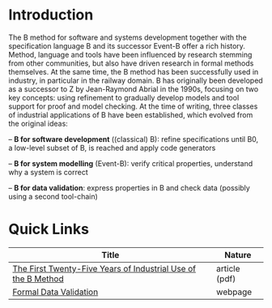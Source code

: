 # Introduction

The B method for software and systems development together with the specification language B and its successor Event-B offer a rich history. Method, language and tools have been influenced by research stemming from other communities, but also have driven research in formal methods themselves. At the same time, the B method has been successfully used in industry, in particular in the railway domain.
B has originally been developed as a successor to Z by Jean-Raymond Abrial in the 1990s, focusing on two key concepts: using refinement to gradually develop models and tool support for proof and model checking. At the time of writing, three classes of industrial applications of B have been established, which evolved from the original ideas:

– **B for software development** ((classical) B): refine specifications until B0, a low-level subset of B, is reached and apply code generators

– **B for system modelling** (Event-B): verify critical properties, understand why a system is correct

– **B for data validation**: express properties in B and check data (possibly using a second tool-chain)


# Quick Links

| Title | Nature |
|-------|--------|
| [The First Twenty-Five Years of Industrial Use of the B Method](pdfs/the-first-25-years-of-industrial-use-of-the-B-method.pdf) | article (pdf) |
| [Formal Data Validation](https://www.clearsy.com/en/offers/formal-data-validation-tool/) | webpage |
